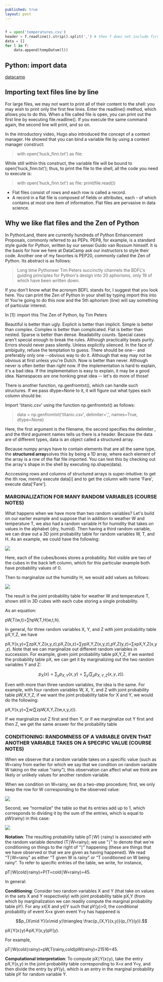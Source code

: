 ```yaml
---
published: true
layout: post
---
```





##
```python
f = open('temperatures.csv')
header = f.readline().strip().split(',') # then f does not include first row anymore??
data = []
for l in f:
    data.append(tempDatum(l))
```


## Python: import data


[datacamp](https://campus.datacamp.com/courses/importing-data-in-python-part-1/introduction-and-flat-files-1?ex=5)


## Importing text files line by line

For large files, we may not want to print all of their content to the shell: you may wish to print only the first few lines. Enter the readline() method, which allows you to do this. When a file called file is open, you can print out the first line by executing file.readline(). If you execute the same command again, the second line will print, and so on.

In the introductory video, Hugo also introduced the concept of a context manager. He showed that you can bind a variable file by using a context manager construct:

> with open('huck_finn.txt') as file:

While still within this construct, the variable file will be bound to open('huck_finn.txt'); thus, to print the file to the shell, all the code you need to execute is:

> with open('huck_finn.txt') as file:
> 	print(file.read())




- Flat files consist of rows and each row is called a record. 
- A record in a flat file is composed of fields or attributes, each - of which contains at most one item of information. 
Flat files are pervasive in data science. 

## Why we like flat files and the Zen of Python

In PythonLand, there are currently hundreds of Python Enhancement Proposals, commonly referred to as PEPs. PEP8, for example, is a standard style guide for Python, written by our sensei Guido van Rossum himself. It is the basis for how we here at DataCamp ask our instructors to style their code. Another one of my favorites is PEP20, commonly called the Zen of Python. Its abstract is as follows:

> Long time Pythoneer Tim Peters succinctly channels the BDFL's guiding principles for Python's design into 20 aphorisms, only 19 of which have been written down.

If you don't know what the acronym BDFL stands for, I suggest that you look here. You can print the Zen of Python in your shell by typing import this into it! You're going to do this now and the 5th aphorism (line) will say something of particular interest.

In [1]: import this
The Zen of Python, by Tim Peters

Beautiful is better than ugly.
Explicit is better than implicit.
Simple is better than complex.
Complex is better than complicated.
Flat is better than nested.
Sparse is better than dense.
Readability counts.
Special cases aren't special enough to break the rules.
Although practicality beats purity.
Errors should never pass silently.
Unless explicitly silenced.
In the face of ambiguity, refuse the temptation to guess.
There should be one-- and preferably only one --obvious way to do it.
Although that way may not be obvious at first unless you're Dutch.
Now is better than never.
Although never is often better than *right* now.
If the implementation is hard to explain, it's a bad idea.
If the implementation is easy to explain, it may be a good idea.
Namespaces are one honking great idea -- let's do more of those!





There is another function, np.genfromtxt(), which can handle such structures. If we pass dtype=None to it, it will figure out what types each column should be.

Import 'titanic.csv' using the function np.genfromtxt() as follows:

> data = np.genfromtxt('titanic.csv', delimiter=',', names=True, dtype=None)


Here, the first argument is the filename, the second specifies the delimiter , and the third argument names tells us there is a header. Because the data are of different types, data is an object called a structured array.

Because numpy arrays have to contain elements that are all the same type, the **structured array**solves this by being a 1D array, where each element of the array is a row of the flat file imported. You can test this by checking out the array's shape in the shell by executing np.shape(data).

Acccessing rows and columns of structured arrays is super-intuitive: to get the ith row, merely execute data[i] and to get the column with name 'Fare', execute data['Fare'].


### MARGINALIZATION FOR MANY RANDOM VARIABLES (COURSE NOTES)

What happens when we have more than two random variables? Let's build on our earlier example and suppose that in addition to weather W and temperature T, we also had a random variable H for humidity that takes on values in the alphabet {dry, humid}. Then having a third random variable, we can draw out a 3D joint probability table for random variables W, T, and H. As an example, we could have the following:

![](https://d37djvu3ytnwxt.cloudfront.net/assets/courseware/v1/5fe58cf1efc176ed26b282450c67e67b/asset-v1:MITx+6.008.1x+3T2016+type@asset+block/images_sec-joint-rv-marg-many-rv-joint-table.png)

Here, each of the cubes/boxes stores a probability. Not visible are two of the cubes in the back left column, which for this particular example both have probability values of 0.

Then to marginalize out the humidity H, we would add values as follows:

![](https://d37djvu3ytnwxt.cloudfront.net/assets/courseware/v1/7441e4060021dee8d20d065b491d5df0/asset-v1:MITx+6.008.1x+3T2016+type@asset+block/images_sec-joint-rv-marg-many-rv-marg.png)



The result is the joint probability table for weather W and temperature T, shown still in 3D cubes with each cube storing a single probability.

As an equation:

pW,T(w,t)=∑hpW,T,H(w,t,h).
 
In general, for three random variables X, Y, and Z with joint probability table pX,Y,Z, we have

pX,Y(x,y)=∑zpX,Y,Z(x,y,z),pX,Z(x,z)=∑ypX,Y,Z(x,y,z),pY,Z(y,z)=∑xpX,Y,Z(x,y,z).
Note that we can marginalize out different random variables in succession. For example, given joint probability table pX,Y,Z, if we wanted the probability table pX, we can get it by marginalizing out the two random variables Y and Z:

$$p_ X(x) = \sum _{y} p_{X,Y}(x,y) = \sum _{y} \Big( \sum _{z} p_{X,Y,Z}(x,y,z) \Big).$$
 
Even with more than three random variables, the idea is the same. For example, with four random variables W, X, Y, and Z with joint probability table pW,X,Y,Z, if we want the joint probability table for X and Y, we would do the following:

pX,Y(x,y)=∑w(∑zpW,X,Y,Z(w,x,y,z)).



 If we marginalize out Z first and then Y, or if we marginalize out Y first and then Z, we get the same answer for the probability table 




### CONDITIONING: RANDOMNESS OF A VARIABLE GIVEN THAT ANOTHER VARIABLE TAKES ON A SPECIFIC VALUE (COURSE NOTES)

When we observe that a random variable takes on a specific value (such as W=rainy from earlier for which we say that we condition on random variable W taking on the value “rainy"), this observation can affect what we think are likely or unlikely values for another random variable.

When we condition on W=rainy, we do a two-step procedure; first, we only keep the row for W corresponding to the observed value:

![](https://d37djvu3ytnwxt.cloudfront.net/assets/courseware/v1/6086048ee4557a617bbe6d50c1e9a165/asset-v1:MITx+6.008.1x+3T2016+type@asset+block/images_sec-joint-rv-cond-restrict.png)


Second, we “normalize" the table so that its entries add up to 1, which corresponds to dividing it by the sum of the entries, which is equal to pW(rainy) in this case:


![](https://d37djvu3ytnwxt.cloudfront.net/assets/courseware/v1/efbdc6b4ffecb4b24d7deef05eec774c/asset-v1:MITx+6.008.1x+3T2016+type@asset+block/images_sec-joint-rv-cond-renormalize.png)


**Notation**: The resulting probability table pT∣W(⋅∣rainy) is associated with the random variable denoted (T∣W=rainy); we use “∣" to denote that we're conditioning on things to the right of “∣" happening (these are things that we have observed or that we are given as having happened). We read “T∣W=rainy" as either “T given W is rainy" or “T conditioned on W being rainy". To refer to specific entries of the table, we write, for instance,

pT∣W(cold∣rainy)=P(T=cold∣W=rainy)=45.
 
In general:

**Conditioning**: Consider two random variables X and Y (that take on values in the sets X and Y respectively) with joint probability table pX,Y (from which by marginalization we can readily compute the marginal probability table pY). For any x∈X and y∈Y such that pY(y)>0, the conditional probability of event X=x given event Y=y has happened is


$$p_{X\mid Y}(x\mid y)\triangleq \frac{p_{X,Y}(x,y)}{p_{Y}(y)}.$$

pX∣Y(x∣y)≜pX,Y(x,y)pY(y).
 
For example,

pT∣W(cold∣rainy)=pW,T(rainy,cold)pW(rainy)=21516=45.
 
**Computational interpretation**: To compute pX∣Y(x∣y), take the entry pX,Y(x,y) in the joint probability table corresponding to X=x and Y=y, and then divide the entry by pY(y), which is an entry in the marginal probability table pY for random variable Y.
